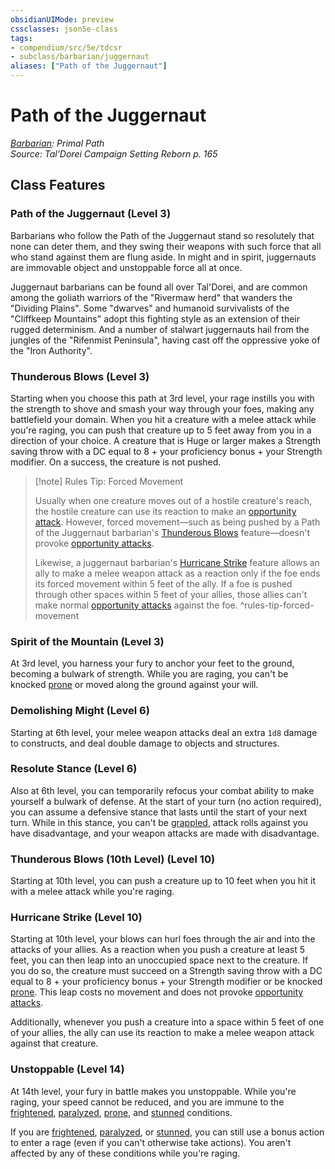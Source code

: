 ```yaml
---
obsidianUIMode: preview
cssclasses: json5e-class
tags:
- compendium/src/5e/tdcsr
- subclass/barbarian/juggernaut
aliases: ["Path of the Juggernaut"]
---
```

# Path of the Juggernaut
*[Barbarian](barbarian.md): Primal Path*  
*Source: Tal'Dorei Campaign Setting Reborn p. 165*  


## Class Features

### Path of the Juggernaut (Level 3)

Barbarians who follow the Path of the Juggernaut stand so resolutely that none can deter them, and they swing their weapons with such force that all who stand against them are flung aside. In might and in spirit, juggernauts are immovable object and unstoppable force all at once.

Juggernaut barbarians can be found all over Tal'Dorei, and are common among the goliath warriors of the "Rivermaw herd" that wanders the "Dividing Plains". Some "dwarves" and humanoid survivalists of the "Cliffkeep Mountains" adopt this fighting style as an extension of their rugged determinism. And a number of stalwart juggernauts hail from the jungles of the "Rifenmist Peninsula", having cast off the oppressive yoke of the "Iron Authority".

### Thunderous Blows (Level 3)

Starting when you choose this path at 3rd level, your rage instills you with the strength to shove and smash your way through your foes, making any battlefield your domain. When you hit a creature with a melee attack while you're raging, you can push that creature up to 5 feet away from you in a direction of your choice. A creature that is Huge or larger makes a Strength saving throw with a DC equal to 8 + your proficiency bonus + your Strength modifier. On a success, the creature is not pushed.

> [!note] Rules Tip: Forced Movement
> 
> Usually when one creature moves out of a hostile creature's reach, the hostile creature can use its reaction to make an [opportunity attack](/Systems/5e/rules/actions.md#opportunity%20attack). However, forced movement—such as being pushed by a Path of the Juggernaut barbarian's [Thunderous Blows](/Systems/5e/classes/barbarian-path-of-the-juggernaut-tdcsr.md#Thunderous%20Blows%20(Level%203)) feature—doesn't provoke [opportunity attacks](/Systems/5e/rules/actions.md#opportunity%20attack).
> 
> Likewise, a juggernaut barbarian's [Hurricane Strike](/Systems/5e/classes/barbarian-path-of-the-juggernaut-tdcsr.md#Hurricane%20Strike%20(Level%2010)) feature allows an ally to make a melee weapon attack as a reaction only if the foe ends its forced movement within 5 feet of the ally. If a foe is pushed through other spaces within 5 feet of your allies, those allies can't make normal [opportunity attacks](/Systems/5e/rules/actions.md#opportunity%20attack) against the foe.
^rules-tip-forced-movement

### Spirit of the Mountain (Level 3)

At 3rd level, you harness your fury to anchor your feet to the ground, becoming a bulwark of strength. While you are raging, you can't be knocked [prone](/Systems/5e/rules/conditions.md#prone) or moved along the ground against your will.

### Demolishing Might (Level 6)

Starting at 6th level, your melee weapon attacks deal an extra `1d8` damage to constructs, and deal double damage to objects and structures.

### Resolute Stance (Level 6)

Also at 6th level, you can temporarily refocus your combat ability to make yourself a bulwark of defense. At the start of your turn (no action required), you can assume a defensive stance that lasts until the start of your next turn. While in this stance, you can't be [grappled](/Systems/5e/rules/conditions.md#grappled), attack rolls against you have disadvantage, and your weapon attacks are made with disadvantage.

### Thunderous Blows (10th Level) (Level 10)

Starting at 10th level, you can push a creature up to 10 feet when you hit it with a melee attack while you're raging.

### Hurricane Strike (Level 10)

Starting at 10th level, your blows can hurl foes through the air and into the attacks of your allies. As a reaction when you push a creature at least 5 feet, you can then leap into an unoccupied space next to the creature. If you do so, the creature must succeed on a Strength saving throw with a DC equal to 8 + your proficiency bonus + your Strength modifier or be knocked [prone](/Systems/5e/rules/conditions.md#prone). This leap costs no movement and does not provoke [opportunity attacks](/Systems/5e/rules/actions.md#opportunity%20attack).

Additionally, whenever you push a creature into a space within 5 feet of one of your allies, the ally can use its reaction to make a melee weapon attack against that creature.

### Unstoppable (Level 14)

At 14th level, your fury in battle makes you unstoppable. While you're raging, your speed cannot be reduced, and you are immune to the [frightened](/Systems/5e/rules/conditions.md#frightened), [paralyzed](/Systems/5e/rules/conditions.md#paralyzed), [prone](/Systems/5e/rules/conditions.md#prone), and [stunned](/Systems/5e/rules/conditions.md#stunned) conditions.

If you are [frightened](/Systems/5e/rules/conditions.md#frightened), [paralyzed](/Systems/5e/rules/conditions.md#paralyzed), or [stunned](/Systems/5e/rules/conditions.md#stunned), you can still use a bonus action to enter a rage (even if you can't otherwise take actions). You aren't affected by any of these conditions while you're raging.
